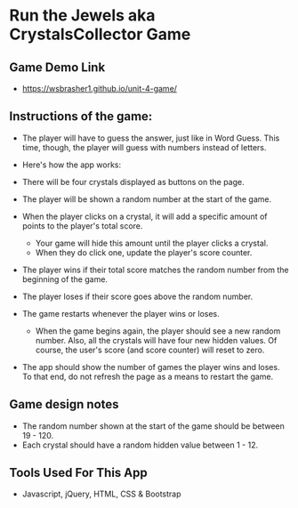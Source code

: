 
# **Run the Jewels aka CrystalsCollector Game**

## **Game Demo Link**
  * https://wsbrasher1.github.io/unit-4-game/ 

## **Instructions of the game:**

   * The player will have to guess the answer, just like in Word Guess. This time, though, the player will guess with numbers instead of letters. 

   * Here's how the app works:

   * There will be four crystals displayed as buttons on the page.

   * The player will be shown a random number at the start of the game.

   * When the player clicks on a crystal, it will add a specific amount of points to the player's total score. 

     * Your game will hide this amount until the player clicks a crystal.
     * When they do click one, update the player's score counter.

   * The player wins if their total score matches the random number from the beginning of the game.

   * The player loses if their score goes above the random number.

   * The game restarts whenever the player wins or loses.

     * When the game begins again, the player should see a new random number. Also, all the crystals will have four new hidden values. Of course, the user's score (and score counter) will reset to zero.

   * The app should show the number of games the player wins and loses. To that end, do not refresh the page as a means to restart the game.

## **Game design notes**

   * The random number shown at the start of the game should be between 19 - 120.
   * Each crystal should have a random hidden value between 1 - 12.
   
## **Tools Used For This App**
  * Javascript, jQuery, HTML, CSS & Bootstrap

